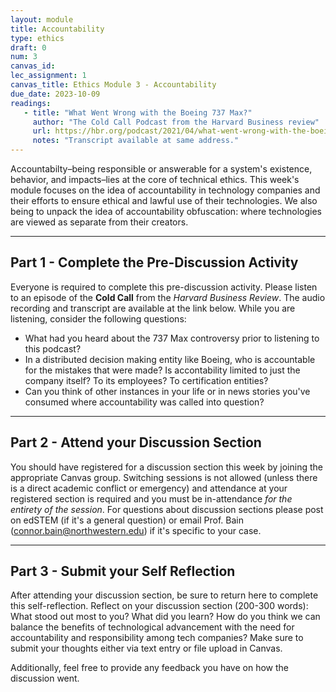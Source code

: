 ```yaml
---
layout: module
title: Accountability
type: ethics
draft: 0
num: 3
canvas_id: 
lec_assignment: 1
canvas_title: Ethics Module 3 - Accountability
due_date: 2023-10-09
readings:
   - title: "What Went Wrong with the Boeing 737 Max?"
     author: "The Cold Call Podcast from the Harvard Business review"
     url: https://hbr.org/podcast/2021/04/what-went-wrong-with-the-boeing-737-max
     notes: "Transcript available at same address."
---
```


Accountabilty–being responsible or answerable for a system's existence, behavior, and impacts–lies at the core of technical ethics. This week's module focuses on the idea of accountability in technology companies and their efforts to ensure ethical and lawful use of their technologies. We also being to unpack the idea of accountability obfuscation: where technologies are viewed as separate from their creators.

* * *

## Part 1 - Complete the Pre-Discussion Activity

Everyone is required to complete this pre-discussion activity. Please listen to an episode of the **Cold Call** from the _Harvard Business Review_. The audio recording and transcript are available at the link below. While you are listening, consider the following questions:

* What had you heard about the 737 Max controversy prior to listening to this podcast?
* In a distributed decision making entity like Boeing, who is accountable for the mistakes that were made? Is accontability limited to just the company itself? To its employees? To certification entities?
* Can you think of other instances in your life or in news stories you've consumed where accountability was called into question?

* * *

## Part 2 - Attend your Discussion Section

You should have registered for a discussion section this week by joining the appropriate Canvas group. Switching sessions is not allowed (unless there is a direct academic conflict or emergency) and attendance at your registered section is required and you must be in-attendance _for the entirety of the session_. For questions about discussion sections please post on edSTEM (if it's a general question) or email Prof. Bain (<connor.bain@northwestern.edu>) if it's specific to your case.

* * *

## Part 3 - Submit your Self Reflection

After attending your discussion section, be sure to return here to complete this self-reflection. Reflect on your discussion section (200-300 words): What stood out most to you? What did you learn? How do you think we can balance the benefits of technological advancement with the need for accountability and responsibility among tech companies? Make sure to submit your thoughts either via text entry or file upload in Canvas.

Additionally, feel free to provide any feedback you have on how the discussion went.